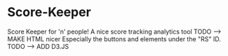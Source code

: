 # Score-Keeper
Score Keeper for 'n' people!
A nice score tracking analytics tool
TODO --> MAKE HTML nicer Especially the buttons and elements under the "RS" ID.
TODO --> ADD D3.JS
